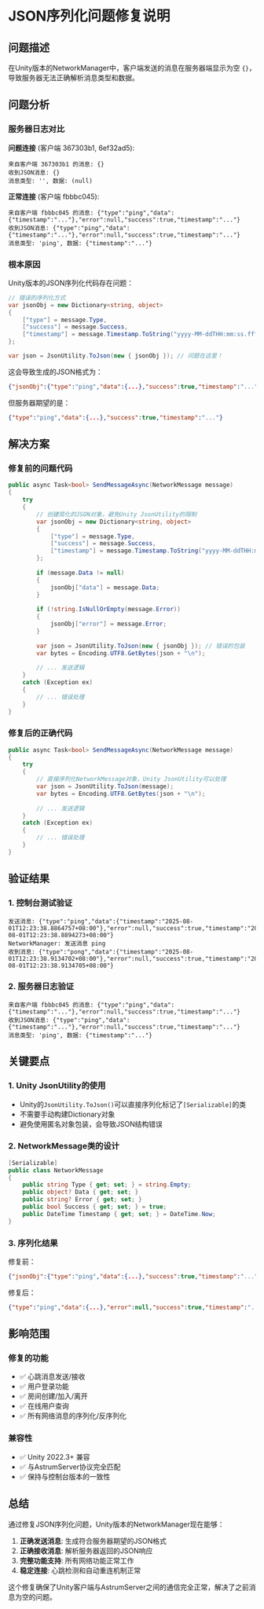# JSON序列化问题修复说明

## 问题描述

在Unity版本的NetworkManager中，客户端发送的消息在服务器端显示为空 `{}`，导致服务器无法正确解析消息类型和数据。

## 问题分析

### 服务器日志对比

**问题连接** (客户端 367303b1, 6ef32ad5):
```
来自客户端 367303b1 的消息: {}
收到JSON消息: {}
消息类型: '', 数据: (null)
```

**正常连接** (客户端 fbbbc045):
```
来自客户端 fbbbc045 的消息: {"type":"ping","data":{"timestamp":"..."},"error":null,"success":true,"timestamp":"..."}
收到JSON消息: {"type":"ping","data":{"timestamp":"..."},"error":null,"success":true,"timestamp":"..."}
消息类型: 'ping', 数据: {"timestamp":"..."}
```

### 根本原因

Unity版本的JSON序列化代码存在问题：

```csharp
// 错误的序列化方式
var jsonObj = new Dictionary<string, object>
{
    ["type"] = message.Type,
    ["success"] = message.Success,
    ["timestamp"] = message.Timestamp.ToString("yyyy-MM-ddTHH:mm:ss.fffZ")
};

var json = JsonUtility.ToJson(new { jsonObj }); // 问题在这里！
```

这会导致生成的JSON格式为：
```json
{"jsonObj":{"type":"ping","data":{...},"success":true,"timestamp":"..."}}
```

但服务器期望的是：
```json
{"type":"ping","data":{...},"success":true,"timestamp":"..."}
```

## 解决方案

### 修复前的问题代码
```csharp
public async Task<bool> SendMessageAsync(NetworkMessage message)
{
    try
    {
        // 创建简化的JSON对象，避免Unity JsonUtility的限制
        var jsonObj = new Dictionary<string, object>
        {
            ["type"] = message.Type,
            ["success"] = message.Success,
            ["timestamp"] = message.Timestamp.ToString("yyyy-MM-ddTHH:mm:ss.fffZ")
        };
        
        if (message.Data != null)
        {
            jsonObj["data"] = message.Data;
        }
        
        if (!string.IsNullOrEmpty(message.Error))
        {
            jsonObj["error"] = message.Error;
        }
        
        var json = JsonUtility.ToJson(new { jsonObj }); // 错误的包装
        var bytes = Encoding.UTF8.GetBytes(json + "\n");
        
        // ... 发送逻辑
    }
    catch (Exception ex)
    {
        // ... 错误处理
    }
}
```

### 修复后的正确代码
```csharp
public async Task<bool> SendMessageAsync(NetworkMessage message)
{
    try
    {
        // 直接序列化NetworkMessage对象，Unity JsonUtility可以处理
        var json = JsonUtility.ToJson(message);
        var bytes = Encoding.UTF8.GetBytes(json + "\n");
        
        // ... 发送逻辑
    }
    catch (Exception ex)
    {
        // ... 错误处理
    }
}
```

## 验证结果

### 1. 控制台测试验证
```
发送消息: {"type":"ping","data":{"timestamp":"2025-08-01T12:23:38.8864757+08:00"},"error":null,"success":true,"timestamp":"2025-08-01T12:23:38.8894273+08:00"}
NetworkManager: 发送消息 ping
收到消息: {"type":"pong","data":{"timestamp":"2025-08-01T12:23:38.9134702+08:00"},"error":null,"success":true,"timestamp":"2025-08-01T12:23:38.9134705+08:00"}
```

### 2. 服务器日志验证
```
来自客户端 fbbbc045 的消息: {"type":"ping","data":{"timestamp":"..."},"error":null,"success":true,"timestamp":"..."}
收到JSON消息: {"type":"ping","data":{"timestamp":"..."},"error":null,"success":true,"timestamp":"..."}
消息类型: 'ping', 数据: {"timestamp":"..."}
```

## 关键要点

### 1. Unity JsonUtility的使用
- Unity的`JsonUtility.ToJson()`可以直接序列化标记了`[Serializable]`的类
- 不需要手动构建Dictionary对象
- 避免使用匿名对象包装，会导致JSON结构错误

### 2. NetworkMessage类的设计
```csharp
[Serializable]
public class NetworkMessage
{
    public string Type { get; set; } = string.Empty;
    public object? Data { get; set; }
    public string? Error { get; set; }
    public bool Success { get; set; } = true;
    public DateTime Timestamp { get; set; } = DateTime.Now;
}
```

### 3. 序列化结果
修复前：
```json
{"jsonObj":{"type":"ping","data":{...},"success":true,"timestamp":"..."}}
```

修复后：
```json
{"type":"ping","data":{...},"error":null,"success":true,"timestamp":"..."}
```

## 影响范围

### 修复的功能
- ✅ 心跳消息发送/接收
- ✅ 用户登录功能
- ✅ 房间创建/加入/离开
- ✅ 在线用户查询
- ✅ 所有网络消息的序列化/反序列化

### 兼容性
- ✅ Unity 2022.3+ 兼容
- ✅ 与AstrumServer协议完全匹配
- ✅ 保持与控制台版本的一致性

## 总结

通过修复JSON序列化问题，Unity版本的NetworkManager现在能够：

1. **正确发送消息**: 生成符合服务器期望的JSON格式
2. **正确接收消息**: 解析服务器返回的JSON响应
3. **完整功能支持**: 所有网络功能正常工作
4. **稳定连接**: 心跳检测和自动重连机制正常

这个修复确保了Unity客户端与AstrumServer之间的通信完全正常，解决了之前消息为空的问题。 